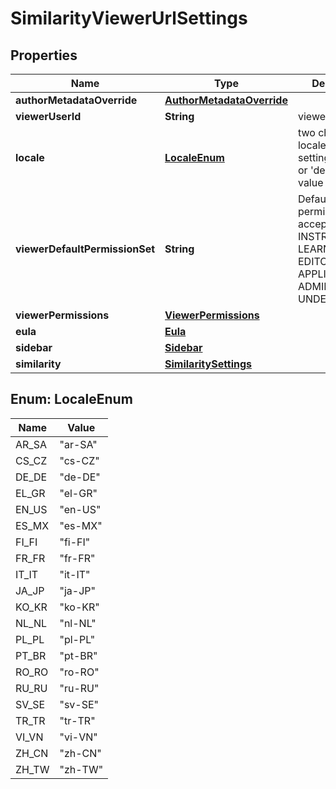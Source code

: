 

# SimilarityViewerUrlSettings


## Properties

| Name | Type | Description | Notes |
|------------ | ------------- | ------------- | -------------|
|**authorMetadataOverride** | [**AuthorMetadataOverride**](AuthorMetadataOverride.md) |  |  [optional] |
|**viewerUserId** | **String** | viewer&#39;s user ID |  [optional] |
|**locale** | [**LocaleEnum**](#LocaleEnum) | two character locale language setting (e.g. &#39;en&#39; or &#39;de&#39;) or full value |  [optional] |
|**viewerDefaultPermissionSet** | **String** | Default viewer permission set, accepts INSTRUCTOR, LEARNER, EDITOR, USER, APPLICANT, ADMINISTRATOR, UNDEFINED |  [optional] |
|**viewerPermissions** | [**ViewerPermissions**](ViewerPermissions.md) |  |  [optional] |
|**eula** | [**Eula**](Eula.md) |  |  [optional] |
|**sidebar** | [**Sidebar**](Sidebar.md) |  |  [optional] |
|**similarity** | [**SimilaritySettings**](SimilaritySettings.md) |  |  [optional] |



## Enum: LocaleEnum

| Name | Value |
|---- | -----|
| AR_SA | &quot;ar-SA&quot; |
| CS_CZ | &quot;cs-CZ&quot; |
| DE_DE | &quot;de-DE&quot; |
| EL_GR | &quot;el-GR&quot; |
| EN_US | &quot;en-US&quot; |
| ES_MX | &quot;es-MX&quot; |
| FI_FI | &quot;fi-FI&quot; |
| FR_FR | &quot;fr-FR&quot; |
| IT_IT | &quot;it-IT&quot; |
| JA_JP | &quot;ja-JP&quot; |
| KO_KR | &quot;ko-KR&quot; |
| NL_NL | &quot;nl-NL&quot; |
| PL_PL | &quot;pl-PL&quot; |
| PT_BR | &quot;pt-BR&quot; |
| RO_RO | &quot;ro-RO&quot; |
| RU_RU | &quot;ru-RU&quot; |
| SV_SE | &quot;sv-SE&quot; |
| TR_TR | &quot;tr-TR&quot; |
| VI_VN | &quot;vi-VN&quot; |
| ZH_CN | &quot;zh-CN&quot; |
| ZH_TW | &quot;zh-TW&quot; |



